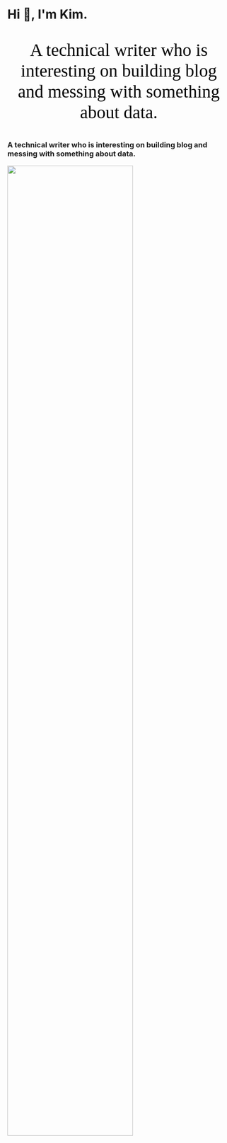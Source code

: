 # Hi 👋, I'm Kim.

<p style="text-align:center;font-family:Arial Unicode MS;color:black;font-size:40px">A technical writer who is interesting on building blog and messing with something about data.</p>

### A technical writer who is interesting on building blog and messing with something about data.

<img src="https://github-readme-stats.vercel.app/api?username=Kimwangqing&theme=cobalt&show_icons=true" width="75%" />



